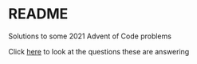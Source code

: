 # README
Solutions to some 2021 Advent of Code problems

Click [here](https://adventofcode.com/) to look at the questions these are answering
